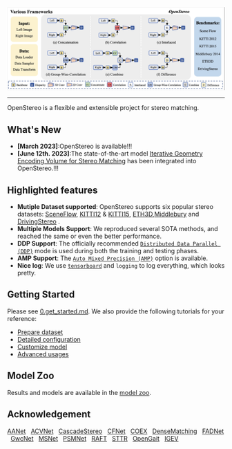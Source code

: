 <img src="./misc/OpenStereo.png" alt="logo" />

------------------------------------------
OpenStereo is a flexible and extensible project for stereo matching.

## What's New
- **[March 2023]**:OpenStereo is available!!!
- **[June 12th. 2023]**:The state-of-the-art model [Iterative Geometry Encoding Volume for Stereo Matching](https://arxiv.org/pdf/2303.06615.pdf) has been integrated into OpenStereo.!!!


## Highlighted features
- **Mutiple Dataset supported**: OpenStereo supports six popular stereo datasets: [SceneFlow](datasets/SceneFlow/README.md), [KITTI12](datasets/KITTI12/README.md) & [KITTI15](datasets/KITTI15/README.md), 
 [ETH3D](datasets/ETH3D/README.md),[Middlebury](datasets/Middlebury/README.md) and [DrivingStereo](datasets/DrivingStereo/README.md) .
- **Multiple Models Support**: We reproduced several SOTA methods, and reached the same or even the better performance. 
- **DDP Support**: The officially recommended [`Distributed Data Parallel (DDP)`](https://pytorch.org/tutorials/intermediate/ddp_tutorial.html) mode is used during both the training and testing phases.
- **AMP Support**: The [`Auto Mixed Precision (AMP)`](https://pytorch.org/tutorials/recipes/recipes/amp_recipe.html?highlight=amp) option is available.
- **Nice log**: We use [`tensorboard`](https://pytorch.org/docs/stable/tensorboard.html) and `logging` to log everything, which looks pretty.


## Getting Started

Please see [0.get_started.md](docs/0.get_started.md). We also provide the following tutorials for your reference:
- [Prepare dataset](docs/2.prepare_dataset.md)
- [Detailed configuration](docs/3.detailed_config.md)
- [Customize model](docs/4.how_to_create_your_model.md)
- [Advanced usages](docs/5.advanced_usages.md) 

## Model Zoo
Results and models are available in the [model zoo](docs/1.model_zoo.md).


## Acknowledgement
[AANet](https://github.com/haofeixu/aanet) &nbsp; [ACVNet](https://github.com/gangweiX/ACVNet) &nbsp; [CascadeStereo](https://github.com/alibaba/cascade-stereo) &nbsp; [CFNet](https://github.com/gallenszl/CFNet) &nbsp; [COEX](https://github.com/antabangun/coex) &nbsp; [DenseMatching](https://github.com/DeepMotionAIResearch/DenseMatchingBenchmark) &nbsp; [FADNet](https://github.com/HKBU-HPML/FADNet) &nbsp; [GwcNet](https://github.com/xy-guo/GwcNet) &nbsp; [MSNet](https://github.com/cogsys-tuebingen/mobilestereonet) &nbsp; [PSMNet](https://github.com/JiaRenChang/PSMNet) &nbsp; [RAFT](https://github.com/princeton-vl/RAFT-Stereo) &nbsp; [STTR](https://github.com/mli0603/stereo-transformer) &nbsp; [OpenGait](https://github.com/ShiqiYu/OpenGait) &nbsp; [IGEV](https://github.com/gangweiX/IGEV/tree/main/IGEV-Stereo)

